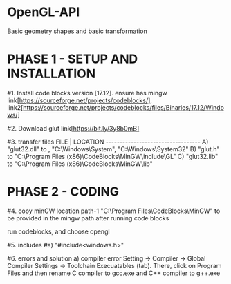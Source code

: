 # OpenGL-API
Basic geometry shapes and basic transformation

PHASE 1 - SETUP AND INSTALLATION
============================================ 
#1. Install code blocks version [17.12].
ensure has mingw
link[https://sourceforge.net/projects/codeblocks/],
link2[https://sourceforge.net/projects/codeblocks/files/Binaries/17.12/Windows/]

#2. Download glut
link[https://bit.ly/3y8b0mB]

#3. transfer files
    FILE	  |   LOCATION
    ----------------------------------
A) "glut32.dll"   to , "C:\Windows\System\", "C:\Windows\System32"
B) "glut.h" 	  to "C:\Program Files (x86)\CodeBlocks\MinGW\include\GL"
C) "glut32.lib"   to "C:\Program Files (x86)\CodeBlocks\MinGW\lib"

PHASE 2 - CODING
============================================
#4. copy minGW location
path-1 "C:\Program Files\CodeBlocks\MinGW"
to be provided in the mingw path after running code blocks

run codeblocks, and choose opengl

#5. includes
#a) "#include<windows.h>"

#6. errors and solution
a) compiler error
Setting -> Compiler -> Global Compiler Settings -> Toolchain Execuatables (tab). There, click on Program Files and then rename C compiler to gcc.exe and C++ compiler to g++.exe
